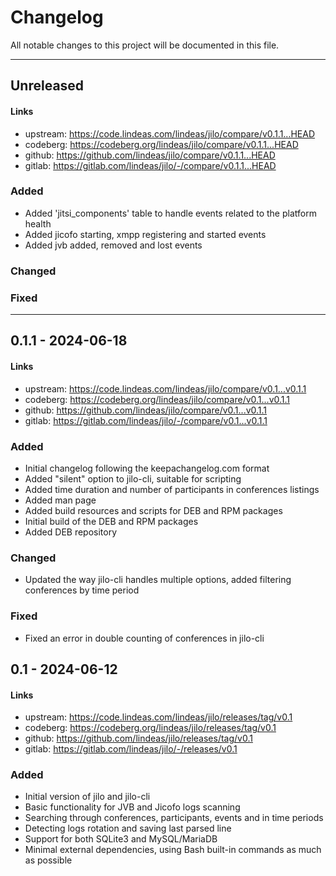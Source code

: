 # Changelog

All notable changes to this project will be documented in this file.

---

## Unreleased

#### Links
- upstream: https://code.lindeas.com/lindeas/jilo/compare/v0.1.1...HEAD
- codeberg: https://codeberg.org/lindeas/jilo/compare/v0.1.1...HEAD
- github: https://github.com/lindeas/jilo/compare/v0.1.1...HEAD
- gitlab: https://gitlab.com/lindeas/jilo/-/compare/v0.1.1...HEAD

### Added
- Added 'jitsi_components' table to handle events related to the platform health
- Added jicofo starting, xmpp registering and started events
- Added jvb added, removed and lost events

### Changed

### Fixed

---

## 0.1.1 - 2024-06-18

#### Links
- upstream: https://code.lindeas.com/lindeas/jilo/compare/v0.1...v0.1.1
- codeberg: https://codeberg.org/lindeas/jilo/compare/v0.1...v0.1.1
- github: https://github.com/lindeas/jilo/compare/v0.1...v0.1.1
- gitlab: https://gitlab.com/lindeas/jilo/-/compare/v0.1...v0.1.1

### Added
- Initial changelog following the keepachangelog.com format
- Added "silent" option to jilo-cli, suitable for scripting
- Added time duration and number of participants in conferences listings
- Added man page
- Added build resources and scripts for DEB and RPM packages
- Initial build of the DEB and RPM packages
- Added DEB repository

### Changed
- Updated the way jilo-cli handles multiple options, added filtering conferences by time period

### Fixed
- Fixed an error in double counting of conferences in jilo-cli


## 0.1 - 2024-06-12

#### Links
- upstream: https://code.lindeas.com/lindeas/jilo/releases/tag/v0.1
- codeberg: https://codeberg.org/lindeas/jilo/releases/tag/v0.1
- github: https://github.com/lindeas/jilo/releases/tag/v0.1
- gitlab: https://gitlab.com/lindeas/jilo/-/releases/v0.1

### Added
- Initial version of jilo and jilo-cli
- Basic functionality for JVB and Jicofo logs scanning
- Searching through conferences, participants, events and in time periods
- Detecting logs rotation and saving last parsed line
- Support for both SQLite3 and MySQL/MariaDB
- Minimal external dependencies, using Bash built-in commands as much as possible
